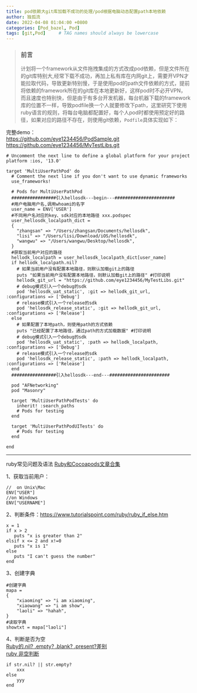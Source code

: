 ```yaml
---
title: pod依赖大git库加载不成功的处理/pod根据电脑动态配置path本地依赖
author: 独孤流
date: 2022-04-08 01:04:00 +0800
categories: [Pod_bazel, Pod]
tags: [git,Pod]     # TAG names should always be lowercase
---
```


> ### 前言
> 计划将一个framework从文件拖拽集成的方式改成pod依赖，但是文件所在的git库特别大,经常下载不成功，再加上私有库在内网git上，需要开VPN才能拉取代码，导致更新特别慢，于是使用pod的path文件依赖的方式，提前将依赖的framework所在的git库在本地更新好，这样pod时不必开VPN，而且速度也特别快，但是由于有多台开发机器，每台机器下载的framework库的位置不一样，导致podfile换一个人就要修改下path，这里研究下使用ruby语言的规则，将每台电脑都配置好，每个人pod时都使用预定好的路径，如果对应的路径不存在，则使用git依赖，`Podfile`具体实现如下：


完整demo：   
https://github.com/eye1234456/PodSample.git    
https://github.com/eye1234456/MyTestLibs.git    
```
# Uncomment the next line to define a global platform for your project
platform :ios, '13.0'

target 'MultiUserPathPod' do
  # Comment the next line if you don't want to use dynamic frameworks
  use_frameworks!

  # Pods for MultiUserPathPod
  #################引入hellosdk---begin---#######################
  #用户电脑用户名,调用whoami的名字
  user_name = ENV['USER']
  #不同用户名对应的key、sdk对应的本地路径 xxx.podspec
  user_hellosdk_localpath_dict =
  {
    "zhangsan" => "/Users/zhangsan/Documents/hellosdk",
    "lisi" => "/Users/lisi/Download/iOS/hellosdk",
    "wangwu" => "/Users/wangwu/Desktop/hellosdk",
  }
  #获取当前用户对应的路径
  hellodk_localpath = user_hellosdk_localpath_dict[user_name]
  if hellodk_localpath.nil?
    # 如果当前用户没有配置本地路径，则默认加载git上的路径
    puts "如果当前用户没有配置本地路径，则默认加载git上的路径" #打印说明
    hellodk_git_url = "https://github.com/eye1234456/MyTestLibs.git"
    # debug模式引入一个debug的sdk
    pod 'hellosdk_uat_static', :git => hellodk_git_url, :configurations => ['Debug']
    # release模式引入一个release的sdk
    pod 'hellosdk_release_static', :git => hellodk_git_url, :configurations => ['Release']
  else
    # 如果配置了本地path，则使用path的方式依赖
    puts "已经配置了本地路径，通过path的方式加载数据" #打印说明
    # debug模式引入一个debug的sdk
    pod 'hellosdk_uat_static', :path => hellodk_localpath, :configurations => ['Debug']
    # release模式引入一个release的sdk
    pod 'hellosdk_release_static', :path => hellodk_localpath, :configurations => ['Release']
  end
  #################引入hellosdk---end---#######################
  
  pod "AFNetworking"
  pod "Masonry"

  target 'MultiUserPathPodTests' do
    inherit! :search_paths
    # Pods for testing
  end

  target 'MultiUserPathPodUITests' do
    # Pods for testing
  end

end

```
----

ruby常见问题及语法
[Ruby和Cocoapods文章合集](https://juejin.cn/post/7001850561364508702)

1、获取当前用户：
```
//  on Unix\Mac
ENV["USER"]
//on Windows
ENV["USERNAME"] 
```

2、判断条件：https://www.tutorialspoint.com/ruby/ruby_if_else.htm
```
x = 1
if x > 2
   puts "x is greater than 2"
elsif x <= 2 and x!=0
   puts "x is 1"
else
   puts "I can't guess the number"
end
```

3、创建字典
```
#创建字典
mapa = 
{
    "xiaoming" => "i am xiaoming",
    "xiaowang" => "i am show",
    "laoli" => "hahah",
}
#读取字典
showtxt = mapa["laoli"]
```

4、判断是否为空    
[Ruby的.nil? .empty? .blank? .present?差别](https://blog.csdn.net/u013435984/article/details/53608920)    
[ruby 非空判断](https://blog.csdn.net/leinminna/article/details/110422744)
```
if str.nil? || str.empty?
    xxx
else
    yyy
end
```